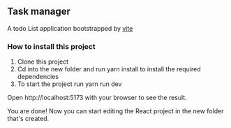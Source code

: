 ## Task manager


A todo List application bootstrapped by <a href="https://vitejs.dev/guide/">vite</a>

### How to install this project
1. Clone this project
2. Cd into the new folder and run yarn install to install the required dependencies
3. To start the project run yarn run dev

Open http://localhost:5173 with your browser to see the result.

You are done! Now you can start editing the React project in the new folder that's created.